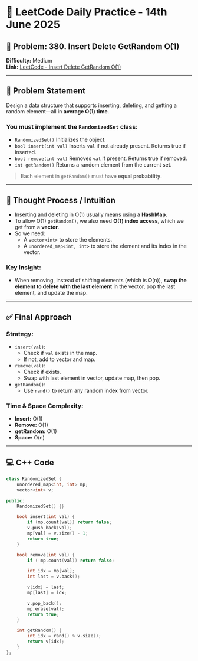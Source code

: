 # 📘 LeetCode Daily Practice - 14th June 2025

## 🔢 Problem: 380. Insert Delete GetRandom O(1)  
**Difficulty:** Medium  
**Link:** [LeetCode - Insert Delete GetRandom O(1)](https://leetcode.com/problems/insert-delete-getrandom-o1/?envType=study-plan-v2&envId=top-interview-150)

---

## 🧾 Problem Statement

Design a data structure that supports inserting, deleting, and getting a random element—all in **average O(1) time**.

### You must implement the `RandomizedSet` class:
- `RandomizedSet()` Initializes the object.
- `bool insert(int val)` Inserts `val` if not already present. Returns true if inserted.
- `bool remove(int val)` Removes `val` if present. Returns true if removed.
- `int getRandom()` Returns a random element from the current set.

> Each element in `getRandom()` must have **equal probability**.

---

## 🧠 Thought Process / Intuition

- Inserting and deleting in O(1) usually means using a **HashMap**.
- To allow O(1) `getRandom()`, we also need **O(1) index access**, which we get from a **vector**.
- So we need:
  - A `vector<int>` to store the elements.
  - A `unordered_map<int, int>` to store the element and its index in the vector.

### Key Insight:
- When removing, instead of shifting elements (which is O(n)), **swap the element to delete with the last element** in the vector, pop the last element, and update the map.

---

## ✅ Final Approach

### Strategy:
- `insert(val)`:
  - Check if `val` exists in the map.
  - If not, add to vector and map.
- `remove(val)`:
  - Check if exists.
  - Swap with last element in vector, update map, then pop.
- `getRandom()`:
  - Use `rand()` to return any random index from vector.

### Time & Space Complexity:
- **Insert:** O(1)
- **Remove:** O(1)
- **getRandom:** O(1)
- **Space:** O(n)

---

## 💻 C++ Code

```cpp
class RandomizedSet {
    unordered_map<int, int> mp;
    vector<int> v;

public:
    RandomizedSet() {}

    bool insert(int val) {
        if (mp.count(val)) return false;
        v.push_back(val);
        mp[val] = v.size() - 1;
        return true;
    }

    bool remove(int val) {
        if (!mp.count(val)) return false;

        int idx = mp[val];
        int last = v.back();

        v[idx] = last;
        mp[last] = idx;

        v.pop_back();
        mp.erase(val);
        return true;
    }

    int getRandom() {
        int idx = rand() % v.size();
        return v[idx];
    }
};
